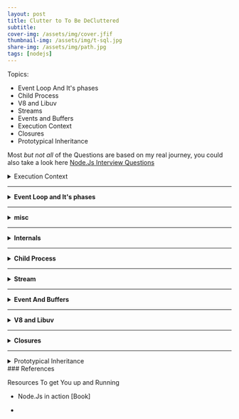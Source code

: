 ```yaml
---
layout: post
title: Clutter to To Be DeCluttered
subtitle: 
cover-img: /assets/img/cover.jfif
thumbnail-img: /assets/img/t-sql.jpg
share-img: /assets/img/path.jpg
tags: [nodejs]
---
```

Topics:

- Event Loop And It's phases
- Child Process
- V8 and Libuv
- Streams
- Events and Buffers
- Execution Context
- Closures
- Prototypical Inheritance

Most _but not all_ of the Questions are based on my real journey, you could also take a look here <a href="https://www.fullstack.cafe/interview-questions/nodejs">Node.Js Interview Questions</a>

<details>
<summary>Execution Context</summary>

Execution Context has two main phases:

1. Creation phase
2. Execution Phase

```js
b();
console.log(a);

var a = 'welcome'

function b(){
    console.log("b is called")
}
```

```js
function a(){
    b();
    var c;
}

function b(){
    var b;
}

a();
var d;
```

</details>

---------------------------------------------------------------------------
<details>
<summary><strong>Event Loop and It's phases</strong></summary>

### Some of Node Internals

1. Event Loop

2. V8

3. Libuv and thread pool

Javascript is single threaded and event loop allow for asynchrounus tasks, but does this fact make node single threaded?

First, let's begin with the difference between compiled and interpreted language

| Compiled                                                                              | Interpreted                                                      |
| ------------------------------------------------------------------------------------- | ---------------------------------------------------------------- |
| Errors are detected during compiling                                                  | errors found when the code is run                                |
| the code won't compile until it's error free                                          | the interpreter translates and runs code one statement at a time |
| language written and compiled to machine code inside of an appplication [all at once] | interpreted run more slowly                                      |
| c, c++ ,Erlang, Go                                                                    | Node                                                             |
|                                                                                       |                                                                  |

![](./screenshots/compiled.jpg)
You should read those articles to know the journey of executing JS code from your local machine into the browser
<details>
<summary><strong>Read Further</strong></summary>

- <a href="https://blog.insiderattack.net/javascript-event-loop-vs-node-js-event-loop-aea2b1b85f5c">javascript-event-loop-vs-node-js-event-loop</a>

- <a href="https://blog.insiderattack.net/five-misconceptions-on-how-nodejs-works-edfb56f7b3a6">five-misconceptions-on-how-nodejs-works</a>

- <a href="https://blog.insiderattack.net/deep-dive-into-worker-threads-in-node-js-e75e10546b11">deep-dive-into-worker-threads-in-node-js</a>

- <a href="https://blog.insiderattack.net/crossing-the-js-c-boundary-advanced-nodejs-internals-part-1-cb52957758d8">crossing-the-js-c-boundary-advanced-nodejs-internals (part 1)</a>
- <a href="https://blog.insiderattack.net/promises-next-ticks-and-immediates-nodejs-event-loop-part-3-9226cbe7a6aa">promises-next-ticks-and-immediates-nodejs-event-loop (part 3)</a>

- <a href="https://blog.insiderattack.net/timers-immediates-and-process-nexttick-nodejs-event-loop-part-2-2c53fd511bb3">timers-immediates-and-process-nexttick-nodejs-event-loop-part (part 2)</a>

- <a href="https://blog.insiderattack.net/event-loop-and-the-big-picture-nodejs-event-loop-part-1-1cb67a182810">event-loop-and-the-big-picture-nodejs-event-loop-part-1</a>

- <a href="https://blog.insiderattack.net/nodejs-streams-in-practice-980b3cdf4511">nodejs-streams-in-practice</a>

- <a href="https://blog.insiderattack.net/understanding-async-resources-with-async-hooks-3416de574f30">understanding-async-resources-with-async-hooks</a>

- <a href="https://www.youtube.com/watch?v=_c51fcXRLGw">link</a>

- <a href="https://www.youtube.com/watch?v=zphcsoSJMvM">link</a>

- <a href="https://blog.insiderattack.net/handling-io-nodejs-event-loop-part-4-418062f917d1">link</a>

- <a href="https://soshace.com/16-node-js-lessons-event-loop-libuv-library-pt-1/">16-node-js-lessons-event-loop-libuv-library-pt-1</a>

- <a href="https://soshace.com/16-node-js-lessons-event-loop-libuv-library-pt-2/">16-node-js-lessons-event-loop-libuv-library-pt-2</a>

- <a href="https://www.youtube.com/playlist?list=PLEfl6gYIDWgYmMGpQYYvc49escwlGvDUa">link</a>

- <a href="https://developpaper.com/viewing-nodejs-event-loop-from-libuv/">viewing-nodejs-event-loop-from-libuv</a>

- <a href="https://codingdao.com/libuv-source-analysis/pages/update/2016/04/25/tcp-io.html">link</a>

- <a href="https://github.com/yjhjstz/deep-into-node">deep-into-node</a>

- <a href="https://www.youtube.com/watch?v=LbwUETu7Rgc&list=PLFNSe3O8DiOQwYOUXr08sfaeCWn5SbWPS&index=3">link</a>
- <a href="https://www.telerik.com/blogs/journey-of-javascript-downloading-scripts-to-execution-part-i">link</a>
- <https://www.youtube.com/watch?v=oPo4EQmkjvY> (important)

- <a href="https://www.smashingmagazine.com/2020/04/nodejs-internals/">Node Internal</a>
- <a href="https://betterprogramming.pub/javascript-internals-under-the-hood-of-a-browser-f357378cc922">Javascript under the hood of a browser</a> (very important)

</details>

There are six phases of the event loop

1. Timers: executes callbacks using timers

, if there are timers set to `0 ms` or `setImmediate()`, they will run here, Incomplete timers will run in later iterations of the loop

2. Pending -> internal phase

3. Idle/Prepare -> internal phase

4. Poll - process I/O callbacks [fs, and etc]

5. Check - execute any `setImmediate()` timers added in the poll phase

6. Close - if all timers and i/o calls are done; the loop closes and the process ends, if not so, the loop continues till the there are not more timers or I/O calls

![](./screenshots/event-loop-1.jpg)
> `process.nextTick()` will alway run at the end of whichever phase is called and before the next phase
>
> usually the tasks running here are called `microtasks`

exerices for event loop

```js
console.log("Print Fifth");
console.log("print third");
console.log("Print first");
console.log("print second");
console.log("Print Fourth");
```

print them in order using event loop phases

```js
const fs = require("fs");
process.on("beforeExist", () => console.log("Print Fifth"));
setTimeout(() => console.log("Print Third"));

process.nextTick(() => console.log("Print Second"));

console.log("Print First");
fs.readFile(__filename, () => {
  setImmediate(() => console.log("Print Forth"));
});
```

each phase has it's own queue.

</details>

--------------------------------------------------------------------

<details>
    <summary><strong>misc</strong></summary>
Node Globals

setTimeout()

clearTimeout()

clearInterval()

setInterva()

we've also global

global.setTimeout();

variable are not added to the global object

```js
let my_var = 13;
_;

console.log(global.my_var); // undefine
```

### The module system

```js
Module Wrapper Function
(function (exports, require, module, __filename, __dirname){
    // your code
    console.log(__filename);
    console.log(__dirname);
    module.exports = something;
})()
```

require and exports, etc are local to every module (file)

node added new timer called `setImmediate` which allows you to run async code within input-output block without circling back to the start of the event loop

`console.log` on the browser is part of the development tools, on node it's part of node itself and print to the terminal

`process` is not available on the browser APIs, because it relates only to the process of running file with node.js,

the main task of the `process` is to give you information about the current process running and you can add additional events before the process ends

or to give the `process` additional arguments entered when running node [provide input]

console.log(module);

```js
$ node index.js var1 var2
[
    '/usr/local/bin/node',
    '/Users/user/Desktop/app/index.js',
    'var1',
    'var2'
]
const logger = require('utils/logger')
```

> It is standard to name the const the same as the file or module name. Omitting the file extension is safe and common practice

> but it is best practice to log to a file to save the data rather than just logging to the termina

```js
console.log("Server ready"); // show to the terminal using stdout
console.log("Server failed"); // show to the terminal using stderr
```

### process

process is just regular module on node

`beforeExit` allows for asynchronous calls which can make the process continue whereas `exit` only happens once all synchronous and asynchronous code is complete.

`process.stdout` and `console.log` is nearly identiacally the same, but one major difference is `process.stdout` does not enfore line breaks which is useful when creating progress bars

`process.argv` allows you to pass in arguments to your application which can be a common occurrence when needing to parse data from files.

`process.nextTick` allows you to run js between the different phases of the event loop

| Interpreted Language | The language is read by a runtime and executed on the spot and errors are found on execution |
| -------------------- | -------------------------------------------------------------------------------------------- |

```js
process.exitCode = 1;
process.on("beforeExist", () => {
  console.log("beforeExist event");
});
process.on("exit", (code) => {
  console.log(`exit event with code ${code}`);
});
console.log(process.env);

process.stdout.write("Hello world");
console.log(process.argv); // Array of argument passed
```

`path` module allows for cross-platform usage

1. `.resolve` get the absolute path from relative one

2. `.normalize` Normalizes any path by removing instances of `.` , turning double slashes into single slashes and removing a directory when `..` is found.

3. `.join` join strings to a directory

```js
const path = require("path");
console.log(path.resolve("index.js")); //root/bin/desktop/etc
console.log(path.normalize("./app//src//util/.."));
// app/src
console.log(path.join("/app", "src", "util", "..", "/index.js"));

// prints  /app/src/index.js
```

```js
import {promises as fsPromises} from 'fs';
const writeData = async () => {
    try{
    const openedFile = await fsPromises.open("writefile.txt", "a+");
    let newFile = await fsPromises.writeFile("writeFile.txt", "hello world");
    await openedFile.write("welcome");
    } catch(err){
        console.error(err);
    }
}
writeData();


const readFile = async () => {
    try{
        const buff = new Buffer.alloc(26); //space for 26 characters
        let openedFile = fsPromises.open('readFile.txt', "a+");
        await (await openedFile).read(buff, 0, 26);
        let readEntireFile = await fsPromises.readFile("writeFile.txt", "utf-8");
        console.log(readFile);
        console.log(buff);
    } catch(err){
        console.log(err);
    }

}
```

1. .write()

   1. does not overwrite content

   2. file must be open first

      ```js
      write(data, options)
      ```

2. .writeFile()

   1. overwrites existing file

      ```js
      writeFile(path, data, options)
      ```

***reading***

1. .read()

   1. read entire file

   2. read part of a file

   3. file must be openeed first

   4. requires a buffer to store read data

      ```js
      .read(buffer, options)
      ```

2. .readFile()

   1. read entire file

   2. more popular choice

      ```js
      .readFile(path, options)
      ```

**moving and renaming**

- renaming and moving are the same

- .rename()

- change path argument

- use .mkdir() if the directroy doesn't exist

`.rename(original_path, new_path)`

**Deleting files and directories**

- `.unlink()` method to remove file

- `.rmdir()` remove dir, will fail if the dir is not empty

- you can use 3rd path module `rimraf` to delete directories with files

`unlink(path), rmdir(path)`

</details>

--------------------------------------------------------------------

<details>
    <summary><strong>Internals</strong></summary>

<https://blog.insiderattack.net/javascript-event-loop-vs-node-js-event-loop-aea2b1b85f5c>
<https://blog.insiderattack.net/five-misconceptions-on-how-nodejs-works-edfb56f7b3a6>
<https://blog.insiderattack.net/deep-dive-into-worker-threads-in-node-js-e75e10546b11>
<https://blog.insiderattack.net/crossing-the-js-c-boundary-advanced-nodejs-internals-part-1-cb52957758d8>
<https://blog.insiderattack.net/promises-next-ticks-and-immediates-nodejs-event-loop-part-3-9226cbe7a6aa>
<https://blog.insiderattack.net/timers-immediates-and-process-nexttick-nodejs-event-loop-part-2-2c53fd511bb3>
<https://blog.insiderattack.net/event-loop-and-the-big-picture-nodejs-event-loop-part-1-1cb67a182810>
<https://blog.insiderattack.net/nodejs-streams-in-practice-980b3cdf4511>

<https://blog.insiderattack.net/understanding-async-resources-with-async-hooks-3416de574f30>
<https://www.youtube.com/watch?v=_c51fcXRLGw>
<https://www.youtube.com/watch?v=zphcsoSJMvM>
<https://blog.insiderattack.net/handling-io-nodejs-event-loop-part-4-418062f917d1>
<https://soshace.com/16-node-js-lessons-event-loop-libuv-library-pt-1/>
<https://soshace.com/16-node-js-lessons-event-loop-libuv-library-pt-2/>
<https://www.youtube.com/playlist?list=PLEfl6gYIDWgYmMGpQYYvc49escwlGvDUa>
<https://developpaper.com/viewing-nodejs-event-loop-from-libuv/>
<https://codingdao.com/libuv-source-analysis/pages/update/2016/04/25/tcp-io.html>
<https://github.com/yjhjstz/deep-into-node>
<https://www.youtube.com/watch?v=LbwUETu7Rgc&list=PLFNSe3O8DiOQwYOUXr08sfaeCWn5SbWPS&index=3>

<https://www.youtube.com/watch?v=oPo4EQmkjvY> (important)

</details>

------------------------------------------

<details>

<summary><strong>Child Process</strong></summary>

</details>

------------------------------------------

<details>

<summary><strong>Stream</strong></summary>

</details>

------------------------------------------

<details>

<summary><strong>Event And Buffers</strong></summary>

</details>

------------------------------------------

<details>

<summary><strong>V8 and Libuv</strong></summary>

</details>

--------------------------------

<details>
<summary><strong>Closures</strong></summary>

```js
function greet(x){
    return function(name){
        console.log(`${x}, {name}`);
    }
}
let hi = greet('hi');
hi('yousef');
```

```js
function buildFunctions(){
    var arr = [];
    for(var i = 0; i < 3; i++){
        arr.push(function(){
            console.log(i);
        })
    }
    return arr;
}
var fs = buildFunctions();
fs[0]();
fs[1]();
fs[2]();
```

```js
function buildFunctions(){
    var arr = [];
    for(var i = 0; i < 3; i++){
        let j = i;
        arr.push(function(){
            console.log(j);
        })
    }
    return arr;
}
```

using ES5, we can get around this problem

```js
function buildFunctions(){
    var arr  = [];
    for(var i = 0; i < 3; i++){
        arr.push(
            (function(j){
                console.log(j);
            })(i)
        )
    }
    return arr;
}
```

</details>

----------------------------------------------------------------------------

<details>
<summary>Prototypical Inheritance</summary>

</details>
### References

Resources To get You up and Running

- Node.Js in action [Book]

-
